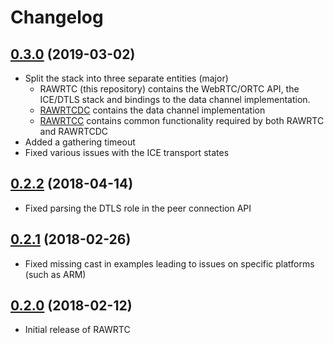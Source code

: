 # Changelog

## [0.3.0] (2019-03-02)

* Split the stack into three separate entities (major)
  - RAWRTC (this repository) contains the WebRTC/ORTC API, the ICE/DTLS stack
    and bindings to the data channel implementation.
  - [RAWRTCDC](https://github.com/rawrtc/rawrtc-data-channel) contains the data
    channel implementation
  - [RAWRTCC](https://github.com/rawrtc/rawrtc-common) contains common
    functionality required by both RAWRTC and RAWRTCDC
* Added a gathering timeout
* Fixed various issues with the ICE transport states

## [0.2.2] (2018-04-14)

* Fixed parsing the DTLS role in the peer connection API

## [0.2.1] (2018-02-26)

* Fixed missing cast in examples leading to issues on specific platforms (such
  as ARM)

## [0.2.0] (2018-02-12)

* Initial release of RAWRTC



[0.3.0]: https://github.com/rawrtc/rawrtc/compare/v0.2.2...v0.3.0
[0.2.2]: https://github.com/rawrtc/rawrtc/compare/v0.2.1...v0.2.2
[0.2.1]: https://github.com/rawrtc/rawrtc/compare/v0.2.0...v0.2.1
[0.2.0]: https://github.com/rawrtc/rawrtc/compare/bd9d1ef15d008fdc24b4d5e3158e775a03ffec16...v0.2.0
